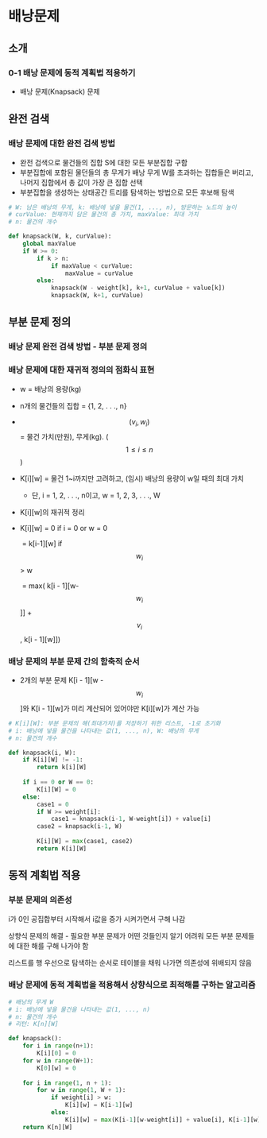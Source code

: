 # 배낭문제

## 소개

### 0-1 배낭 문제에 동적 계획법 적용하기

- 배낭 문제(Knapsack) 문제

## 완전 검색

### 배낭 문제에 대한 완전 검색 방법

- 완전 검색으로 물건들의 집합 S에 대한 모든 부분집합 구함
- 부분집합에 포함된 물던들의 총 무게가 배낭 무게 W를 초과하는 집합들은 버리고, 나머지 집합에서 총 값이 가장 큰 집합 선택
- 부분집합을 생성하는 상태공간 트리를 탐색하는 방법으로 모든 후보해 탐색

~~~python
# W: 남은 배낭의 무게, k: 배낭에 넣을 물건(1, ..., n), 방문하는 노드의 높이
# curValue: 현재까지 담은 물건의 총 가치, maxValue: 최대 가치
# n: 물건의 개수

def knapsack(W, k, curValue):
    global maxValue
    if W >= 0:
        if k > n:
            if maxValue < curValue:
                maxValue = curValue
        else:
            knapsack(W - weight[k], k+1, curValue + value[k])
            knapsack(W, k+1, curValue)
~~~

## 부분 문제 정의

### 배낭 문제 완전 검색 방법 - 부분 문제 정의

### 배낭 문제에 대한 재귀적 정의의 점화식 표현

- w = 배낭의 용량(kg)

- n개의 물건들의 집합 = {1, 2, . . ., n}

- $$(v_i, w_i)$$ = 물건 가치(만원), 무게(kg). ($$1 \leq i \leq n$$)

- K[i]\[w\] = 물건 1~i까지만 고려하고, (임시) 배낭의 용량이 w일 때의 최대 가치
  - 단, i = 1, 2, . . ., n이고, w = 1, 2, 3, . . ., W

- K[i]\[w\]의 재귀적 정리

- K[i]\[w\] = 0 if i = 0 or w = 0

  ​			= k[i-1]\[w\] if $$w_i$$ > w

  ​			= max( k[i - 1]\[w-$$w_i$$\]] + $$v_i$$, k[i - 1]\[w\]])

### 배낭 문제의 부분 문제 간의 함축적 순서

- 2개의 부분 문제 K[i - 1]\[w - $$w_i$$\]와 K[i - 1]\[w\]가 미리 계산되어 있어야만 K[i]\[w\]가 계산 가능

~~~python
# K[i][W]: 부분 문제의 해(최대가치)를 저장하기 위한 리스트, -1로 초기화
# i: 배낭에 넣을 물건을 나타내는 값(1, ..., n), W: 배낭의 무게
# n: 물건의 개수

def knapsack(i, W):
    if K[i][W] != -1:
        return k[i][W]
    
    if i == 0 or W == 0:
        K[i][W] = 0
    else:
        case1 = 0
        if W >= weight[i]:
            case1 = knapsack(i-1, W-weight[i]) + value[i]
        case2 = knapsack(i-1, W)
        
        K[i][W] = max(case1, case2)
        return K[i][W]
~~~

## 동적 계획법 적용

### 부분 문제의 의존성

i가 0인 공집합부터 시작해서 i값을 증가 시켜가면서 구해 나감

상향식 문제의 해결 - 필요한 부분 문제가 어떤 것들인지 알기 어려워 모든 부분 문제들에 대한 해를 구해 나가야 함

리스트를 행 우선으로 탐색하는 순서로 테이블을 채워 나가면 의존성에 위배되지 않음

### 배낭 문제에 동적 계획법을 적용해서 상향식으로 최적해를 구하는 알고리즘

~~~python
# 배낭의 무게 W
# i: 배낭에 넣을 물건을 나타내는 값(1, ..., n)
# n: 물건의 개수
# 리턴: K[n][W]

def knapsack():
    for i in range(n+1):
        K[i][0] = 0
    for w in range(W+1):
        K[0][w] = 0
    
    for i in range(1, n + 1):
        for w in range(1, W + 1):
            if weight[i] > w:
                K[i][w] = K[i-1][w]
            else:
                K[i][w] = max(K[i-1][w-weight[i]] + value[i], K[i-1][w])
    return K[n][W]
~~~

